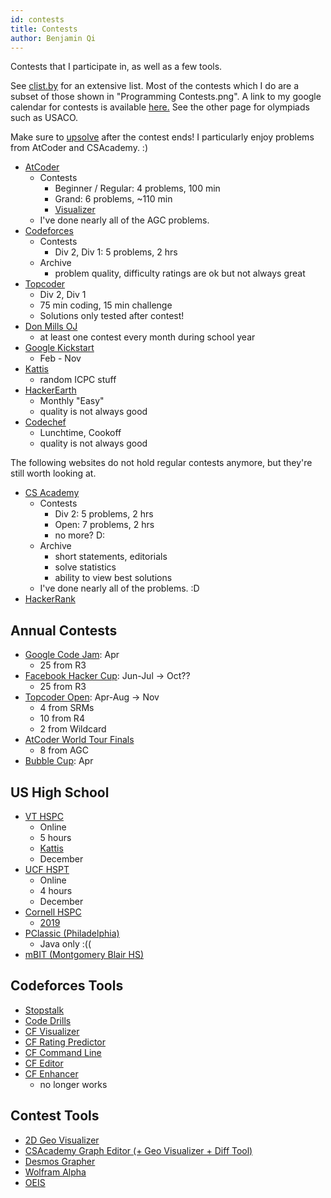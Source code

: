 ```yaml
---
id: contests
title: Contests
author: Benjamin Qi
---
```


Contests that I participate in, as well as a few tools.

<!-- END DESCRIPTION -->

See [clist.by](https://clist.by/coder/bqi343/) for an extensive list. Most of the contests which I do are a subset of those shown in "Programming Contests.png". A link to my google calendar for contests is available [here.](https://calendar.google.com/calendar?cid=Y2s5ZjdmZDBkNjdmOGFxZ2oxbDVrMHJ1OGtAZ3JvdXAuY2FsZW5kYXIuZ29vZ2xlLmNvbQ) See the other page for olympiads such as USACO.

Make sure to [upsolve](https://en.wiktionary.org/wiki/upsolve) after the contest ends! I particularly enjoy problems from AtCoder and CSAcademy. :)

  * [AtCoder](https://beta.atcoder.jp/contests/archive)
    * Contests
      * Beginner / Regular: 4 problems, 100 min
      * Grand: 6 problems, ~110 min
      * [Visualizer](https://kenkoooo.com/atcoder/#/table/Benq)
    * I've done nearly all of the AGC problems.
  * [Codeforces](http://codeforces.com/problemset)
    * Contests
      * Div 2, Div 1: 5 problems, 2 hrs
    * Archive
      * problem quality, difficulty ratings are ok but not always great
  * [Topcoder](https://www.topcoder.com/my-dashboard/)
    * Div 2, Div 1
    * 75 min coding, 15 min challenge
    * Solutions only tested after contest!
  * [Don Mills OJ](http://dmoj.ca/)
    * at least one contest every month during school year
  * [Google Kickstart](https://codingcompetitions.withgoogle.com/kickstart)
    * Feb - Nov
  * [Kattis](https://open.kattis.com/)
    * random ICPC stuff
  * [HackerEarth](http://hackerearth.com/)
    * Monthly "Easy"
    * quality is not always good
  * [Codechef](http://codechef.com/)
    * Lunchtime, Cookoff
    * quality is not always good

The following websites do not hold regular contests anymore, but they're still worth looking at.

  * [CS Academy](https://csacademy.com/contest/archive/)
    * Contests
      * Div 2: 5 problems, 2 hrs
      * Open: 7 problems, 2 hrs
      * no more? D:
    * Archive
      * short statements, editorials
      * solve statistics
      * ability to view best solutions
    * I've done nearly all of the problems. :D
  * [HackerRank](https://www.hackerrank.com/dashboard)

## Annual Contests

  * [Google Code Jam](https://code.google.com/codejam/): Apr
    * 25 from R3
  * [Facebook Hacker Cup](https://www.facebook.com/hackercup/): Jun-Jul -> Oct??
    * 25 from R3
  * [Topcoder Open](https://tco19.topcoder.com/): Apr-Aug -> Nov
    * 4 from SRMs
    * 10 from R4
    * 2 from Wildcard
  * [AtCoder World Tour Finals](https://codeforces.com/blog/entry/56623)
    * 8 from AGC
  * [Bubble Cup](http://bubblecup.org/): Apr

## US High School

 * [VT HSPC](https://icpc.cs.vt.edu/#/hscontest2017)
   * Online
   * 5 hours
   * [Kattis](https://open.kattis.com/problem-sources/2016%20Virginia%20Tech%20High%20School%20Programming%20Contest)
   * December
 * [UCF HSPT](https://hspt.ucfprogrammingteam.org/index.php/hspt-online-edition)
   * Online
   * 4 hours
   * December
 * [Cornell HSPC](https://www.cs.cornell.edu/events/cornell-high-school-programming-contest)
   * [2019](https://cornell-hspc19.kattis.com/problems)
 * [PClassic (Philadelphia)](https://pclassic.org/)
   * Java only :((
 * [mBIT (Montgomery Blair HS)](https://mbit.mbhs.edu/)

## Codeforces Tools

  * [Stopstalk](https://www.stopstalk.com)
  * [Code Drills](http://code-drills.com/)
  * [CF Visualizer](http://cfviz.netlify.com/compare.html)
  * [CF Rating Predictor](https://chrome.google.com/webstore/detail/cf-predictor/ocfloejijfhhkkdmheodbaanephbnfhn)
  * [CF Command Line](https://codeforces.com/blog/entry/66552)
  * [CF Editor](https://codeforces.com/blog/entry/72952)
  * [CF Enhancer](https://chrome.google.com/webstore/detail/codeforces-enhancer/ocmandagmgmkcplckgnfgaokpgkfenmp)
    * no longer works

## Contest Tools

  * [2D Geo Visualizer](https://codeforces.com/blog/entry/70330)
  * [CSAcademy Graph Editor (+ Geo Visualizer + Diff Tool)](https://csacademy.com/app/graph_editor/)
  * [Desmos Grapher](https://www.desmos.com/calculator)
  * [Wolfram Alpha](https://www.wolframalpha.com/)
  * [OEIS](https://oeis.org/)
